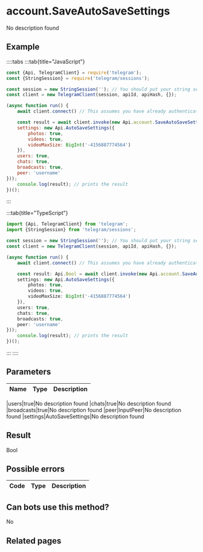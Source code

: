 # account.SaveAutoSaveSettings

No description found

## Example

::::tabs
:::tab{title="JavaScript"}
```js
const {Api, TelegramClient} = require('telegram');
const {StringSession} = require('telegram/sessions');

const session = new StringSession(''); // You should put your string session here
const client = new TelegramClient(session, apiId, apiHash, {});

(async function run() {
    await client.connect() // This assumes you have already authenticated with .start()

    const result = await client.invoke(new Api.account.SaveAutoSaveSettings({
    settings: new Api.AutoSaveSettings({
        photos: true,
        videos: true,
        videoMaxSize: BigInt('-4156887774564')
    }),
    users: true,
    chats: true,
    broadcasts: true,
    peer: 'username'
}));
    console.log(result); // prints the result
})();
```
:::

:::tab{title="TypeScript"}
```ts
import {Api, TelegramClient} from 'telegram';
import {StringSession} from 'telegram/sessions';

const session = new StringSession(''); // You should put your string session here
const client = new TelegramClient(session, apiId, apiHash, {});

(async function run() {
    await client.connect() // This assumes you have already authenticated with .start()

    const result: Api.Bool = await client.invoke(new Api.account.SaveAutoSaveSettings({
    settings: new Api.AutoSaveSettings({
        photos: true,
        videos: true,
        videoMaxSize: BigInt('-4156887774564')
    }),
    users: true,
    chats: true,
    broadcasts: true,
    peer: 'username'
}));
    console.log(result); // prints the result
})();
```
:::
::::



## Parameters

| Name | Type | Description |
| :--: | ---- | ----------- |

|users|true|No description found
|chats|true|No description found
|broadcasts|true|No description found
|peer|InputPeer|No description found
|settings|AutoSaveSettings|No description found


## Result

Bool

## Possible errors

| Code | Type | Description |
| :--: | ---- | ----------- |



## Can bots use this method?

No

## Related pages


